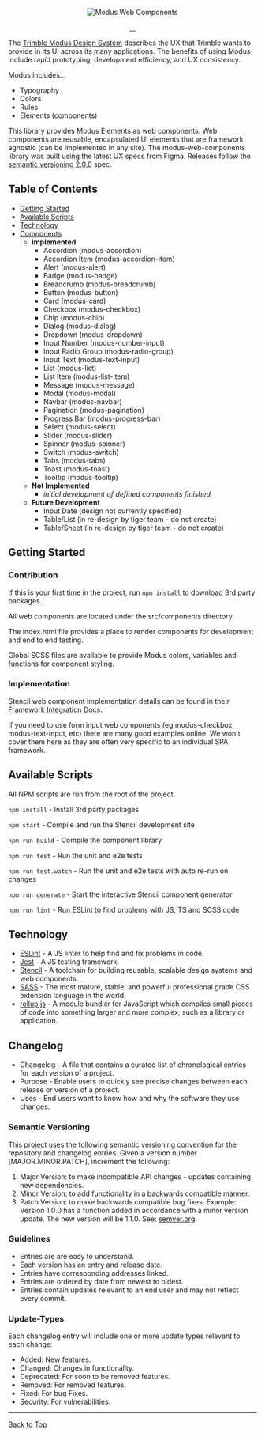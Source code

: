 <p align="center">
  <img src="https://user-images.githubusercontent.com/84749026/148590605-2eb2a27d-4a7e-4e62-909f-ad8c0e72cd79.png" alt="Modus Web Components" />
</p>

<p align="center">
  <a href="https://modus-web-components.trimble.com/" target="_blank">
    <img src="https://cdn.jsdelivr.net/gh/storybookjs/brand@master/badge/badge-storybook.svg" alt/>
  </a>
  <a href="https://github.com/trimble-oss/modus-web-components/releases">
    <img src="https://img.shields.io/github/package-json/v/trimble-oss/modus-web-components?color=blue" alt/>
  </a>
  <a href="https://app.netlify.com/sites/modus-web-components/deploys">
    <img src="https://api.netlify.com/api/v1/badges/c9f1de7d-daf8-4dd4-876d-4aa36a077213/deploy-status" alt/>
  </a>
  <img src="https://img.shields.io/github/contributors/trimble-oss/modus-web-components?color=lightblue" alt/>
</p>

The [Trimble Modus Design System](https://modus.trimble.com/) describes the UX that Trimble wants to provide in its UI across its many applications. The benefits of using Modus include rapid prototyping, development efficiency, and UX consistency.

Modus includes...

- Typography
- Colors
- Rules
- Elements (components)

This library provides Modus Elements as web components. Web components are reusable, encapsulated UI elements that are framework agnostic (can be implemented in any site). The modus-web-components library was built using the latest UX specs from Figma. Releases follow the [semantic versioning 2.0.0](https://semver.org/) spec.

## Table of Contents

- [Getting Started](#getting-started)
- [Available Scripts](#available-scripts)
- [Technology](#technology)
- [Components](#components)
  - **Implemented**
    - Accordion (modus-accordion)
    - Accordion Item (modus-accordion-item)
    - Alert (modus-alert)
    - Badge (modus-badge)
    - Breadcrumb (modus-breadcrumb)
    - Button (modus-button)
    - Card (modus-card)
    - Checkbox (modus-checkbox)
    - Chip (modus-chip)
    - Dialog (modus-dialog)
    - Dropdown (modus-dropdown)
    - Input Number (modus-number-input)
    - Input Radio Group (modus-radio-group)
    - Input Text (modus-text-input)
    - List (modus-list)
    - List Item (modus-list-item)
    - Message (modus-message)
    - Modal (modus-modal)
    - Navbar (modus-navbar)
    - Pagination (modus-pagination)
    - Progress Bar (modus-progress-bar)
    - Select (modus-select)
    - Slider (modus-slider)
    - Spinner (modus-spinner)
    - Switch (modus-switch)
    - Tabs (modus-tabs)
    - Toast (modus-toast)
    - Tooltip (modus-tooltip)
  - **Not Implemented**
    - _initial development of defined components finished_
  - **Future Development**
    - Input Date (design not currently specified)
    - Table/List (in re-design by tiger team - do not create)
    - Table/Sheet (in re-design by tiger team - do not create)

## Getting Started

### Contribution

If this is your first time in the project, run `npm install` to download 3rd party packages.

All web components are located under the src/components directory.

The index.html file provides a place to render components for development and end to end testing.

Global SCSS files are available to provide Modus colors, variables and functions for component styling.

### Implementation

Stencil web component implementation details can be found in their [Framework Integration Docs](https://stenciljs.com/docs/overview).

If you need to use form input web components (eg modus-checkbox, modus-text-input, etc) there are many good examples online.
We won't cover them here as they are often very specific to an individual SPA framework.

## Available Scripts

All NPM scripts are run from the root of the project.

`npm install` - Install 3rd party packages

`npm start` - Compile and run the Stencil development site

`npm run build` - Compile the component library

`npm run test` - Run the unit and e2e tests

`npm run test.watch` - Run the unit and e2e tests with auto re-run on changes

`npm run generate` - Start the interactive Stencil component generator

`npm run lint` - Run ESLint to find problems with JS, TS and SCSS code

## Technology

- [ESLint](https://eslint.org/) - A JS linter to help find and fix problems in code.
- [Jest](https://jestjs.io/) - A JS testing framework.
- [Stencil](https://stenciljs.com/) - A toolchain for building reusable, scalable design systems and web components.
- [SASS](https://sass-lang.com/) - The most mature, stable, and powerful professional grade CSS extension language in the world.
- [rollup.js](https://rollupjs.org/) - A module bundler for JavaScript which compiles small pieces of code into something larger and more complex, such as a library or application.

## Changelog
- Changelog - A file that contains a curated list of chronological entries for each version of a project.
- Purpose - Enable users to quickly see precise changes between each release or version of a project.
- Uses - End users want to know how and why the software they use changes.

### Semantic Versioning
This project uses the following semantic versioning convention for the repository and changelog entries.
Given a version number [MAJOR.MINOR.PATCH], increment the following:
1. Major Version: to make incompatible API changes - updates containing new dependencies.
2. Minor Version: to add functionality in a backwards compatible manner.
3. Patch Version: to make backwards compatible bug fixes.
Example: Version 1.0.0 has a function added in accordance with a minor version update. The new version will be 1.1.0.
See: [semver.org](https://semver.org/spec/v2.0.0.html).

### Guidelines
- Entries are are easy to understand.
- Each version has an entry and release date.
- Entries have corresponding addresses linked.
- Entries are ordered by date from newest to oldest.
- Entries contain updates relevant to an end user and may not reflect every commit.

### Update-Types
Each changelog entry will include one or more update types relevant to each change:
- Added: New features.
- Changed: Changes in functionality.
- Deprecated: For soon to be removed features.
- Removed: For removed features.
- Fixed: For bug Fixes.
- Security: For vulnerabilities.

------

[Back to Top](#modus-web-components)
